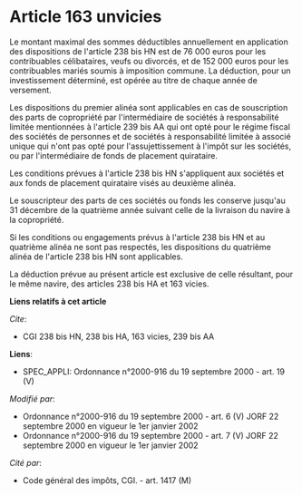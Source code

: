 # Article 163 unvicies

Le montant maximal des sommes déductibles annuellement en application des dispositions de l'article 238 bis HN est de 76 000
euros pour les contribuables célibataires, veufs ou divorcés, et de 152 000 euros pour les contribuables mariés soumis à
imposition commune. La déduction, pour un investissement déterminé, est opérée au titre de chaque année de versement.

Les dispositions du premier alinéa sont applicables en cas de souscription des parts de copropriété par l'intermédiaire de
sociétés à responsabilité limitée mentionnées à l'article 239 bis AA qui ont opté pour le régime fiscal des sociétés de
personnes et de sociétés à responsabilité limitée à associé unique qui n'ont pas opté pour l'assujettissement à l'impôt sur
les sociétés, ou par l'intermédiaire de fonds de placement quirataire.

Les conditions prévues à l'article 238 bis HN s'appliquent aux sociétés et aux fonds de placement quirataire visés au
deuxième alinéa.

Le souscripteur des parts de ces sociétés ou fonds les conserve jusqu'au 31 décembre de la quatrième année suivant celle de
la livraison du navire à la copropriété.

Si les conditions ou engagements prévus à l'article 238 bis HN et au quatrième alinéa ne sont pas respectés, les dispositions
du quatrième alinéa de l'article 238 bis HN sont applicables.

La déduction prévue au présent article est exclusive de celle résultant, pour le même navire, des articles 238 bis HA et 163
vicies.

**Liens relatifs à cet article**

_Cite_:

  - CGI 238 bis HN, 238 bis HA, 163 vicies, 239 bis AA

**Liens**:

  - SPEC_APPLI: Ordonnance n°2000-916 du 19 septembre 2000 - art. 19 (V)

_Modifié par_:

  - Ordonnance n°2000-916 du 19 septembre 2000 - art. 6 (V) JORF 22 septembre 2000 en vigueur le 1er janvier 2002
  - Ordonnance n°2000-916 du 19 septembre 2000 - art. 7 (V) JORF 22 septembre 2000 en vigueur le 1er janvier 2002

_Cité par_:

  - Code général des impôts, CGI. - art. 1417 (M)
